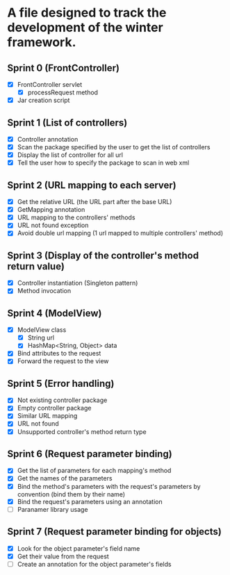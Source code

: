 # A file designed to track the development of the winter framework.

## Sprint 0 (FrontController)

- [x] FrontController servlet
  - [x] processRequest method
- [x] Jar creation script

## Sprint 1 (List of controllers)

- [x] Controller annotation
- [x] Scan the package specified by the user to get the list of controllers
- [x] Display the list of controller for all url
- [x] Tell the user how to specify the package to scan in web xml

## Sprint 2 (URL mapping to each server)

- [x] Get the relative URL (the URL part after the base URL)
- [x] GetMapping annotation
- [x] URL mapping to the controllers' methods
- [x] URL not found exception
- [x] Avoid double url mapping (1 url mapped to multiple controllers' method)

## Sprint 3 (Display of the controller's method return value)
- [x] Controller instantiation (Singleton pattern)
- [x] Method invocation

## Sprint 4 (ModelView)
- [x] ModelView class
  - [x] String url
  - [x] HashMap<String, Object> data
- [x] Bind attributes to the request
- [x] Forward the request to the view

## Sprint 5 (Error handling)
- [x] Not existing controller package
- [x] Empty controller package
- [x] Similar URL mapping
- [x] URL not found
- [x] Unsupported controller's method return type

## Sprint 6 (Request parameter binding)
- [x] Get the list of parameters for each mapping's method
- [x] Get the names of the parameters
- [x] Bind the method's parameters with the request's parameters by convention (bind them by their name)
- [x] Bind the request's parameters using an annotation 
- [ ] Paranamer library usage

## Sprint 7 (Request parameter binding for objects)
- [x] Look for the object parameter's field name
- [x] Get their value from the request
- [ ] Create an annotation for the object parameter's fields
